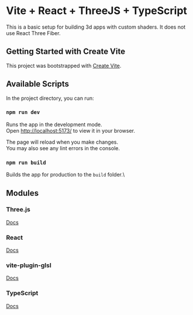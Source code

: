 # Vite + React + ThreeJS + TypeScript
This is a basic setup for building 3d apps with custom shaders.  It does not use React Three Fiber.

## Getting Started with Create Vite

This project was bootstrapped with [Create Vite](https://vitejs.dev/guide/).

## Available Scripts

In the project directory, you can run:

### `npm run dev`

Runs the app in the development mode.\
Open [http://localhost:5173/](http://localhost:5173/) to view it in your browser.

The page will reload when you make changes.\
You may also see any lint errors in the console.

### `npm run build`

Builds the app for production to the `build` folder.\

## Modules

### Three.js
[Docs](https://threejs.org/docs/index.html?)

### React
[Docs](https://reactjs.org/docs/getting-started.html)

### vite-plugin-glsl
[Docs](https://www.npmjs.com/package/vite-plugin-glsl)

### TypeScript
[Docs](https://www.typescriptlang.org/)